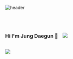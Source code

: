 ![header](https://capsule-render.vercel.app/api?type=waving&&color=timeGradient&text=Jung%20Daegun&fontColor=F6F6F6&section=footer&fontAlignY=70)</br>
</br>
</br>
</br>
### Hi I'm Jung Daegun 👋&nbsp;&nbsp;&nbsp;&nbsp;<img src="https://img.shields.io/badge/Mail-03C75A?style=flat-square&logo=Naver&logoColor=white"/>
</br>
<img src="https://img.shields.io/badge/ C language-A8B9CC?style=flat-square&logo=C&logoColor=white"/>


